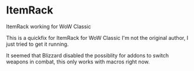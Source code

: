 # ItemRack
ItemRack working for WoW Classic

This is a quickfix for ItemRack for WoW Classic
I'm not the original author, I just tried to get it running.

It seemed that Blizzard disabled the possiblity for addons to switch weapons in combat, this only works with macros right now.
